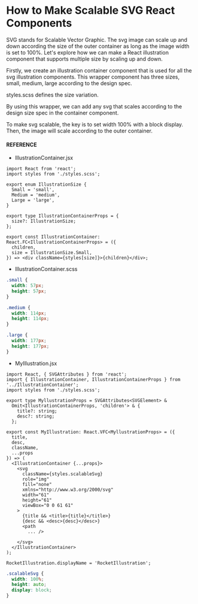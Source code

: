 # How to Make Scalable SVG React Components

SVG stands for Scalable Vector Graphic. The svg image can scale up and down according the size of the outer container as long as the image width is set to 100%. Let's explore how we can make a React illustration component that supports multiple size by scaling up and down.

Firstly, we create an illustration container component that is used for all the svg illustration components. This wrapper component has three sizes, small, medium, large according to the design spec.

<script src="https://gist.github.com/mydatahack/c70016569cc056137449d4d2e32efe66.js"></script>

styles.scss defines the size variation.

<script src="https://gist.github.com/mydatahack/873204e4e7d901ebecc16ece637d3fac.js"></script>

By using this wrapper, we can add any svg that scales according to the design size spec in the container component.

<script src="https://gist.github.com/mydatahack/4a08b1cd385f92e403e8f4b310d2b4a2.js"></script>

To make svg scalable, the key is to set width 100% with a block display. Then, the image will scale according to the outer container.

<script src="https://gist.github.com/mydatahack/d9cc26e49b93f8a7ff16d6c44160b520.js"></script>





#### REFERENCE ####

- IllustrationContainer.jsx

```tsx
import React from 'react';
import styles from './styles.scss';

export enum IllustrationSize {
  Small = 'small',
  Medium = 'medium',
  Large = 'large',
}

export type IllustrationContainerProps = {
  size?: IllustrationSize;
};

export const IllustrationContainer: React.FC<IllustrationContainerProps> = ({
  children,
  size = IllustrationSize.Small,
}) => <div className={styles[size]}>{children}</div>;

```

- IllustrationContainer.scss

```scss
.small {
  width: 57px;
  height: 57px;
}

.medium {
  width: 114px;
  height: 114px;
}

.large {
  width: 177px;
  height: 177px;
}
```

- MyIllustration.jsx

```tsx
import React, { SVGAttributes } from 'react';
import { IllustrationContainer, IllustrationContainerProps } from '../IllustrationContainer';
import styles from './styles.scss';

export type MyllustrationProps = SVGAttributes<SVGElement> &
  Omit<IllustrationContainerProps, 'children'> & {
    title?: string;
    desc?: string;
  };

export const MyIllustration: React.VFC<MyllustrationProps> = ({
  title,
  desc,
  className,
  ...props
}) => (
  <IllustrationContainer {...props}>
    <svg
      className={styles.scalableSvg}
      role="img"
      fill="none"
      xmlns="http://www.w3.org/2000/svg"
      width="61"
      height="61"
      viewBox="0 0 61 61"
    >
      {title && <title>{title}</title>}
      {desc && <desc>{desc}</desc>}
      <path
        ... />

    </svg>
  </IllustrationContainer>
);

RocketIllustration.displayName = 'RocketIllustration';
```

```scss
.scalableSvg {
  width: 100%;
  height: auto;
  display: block;
}
```
